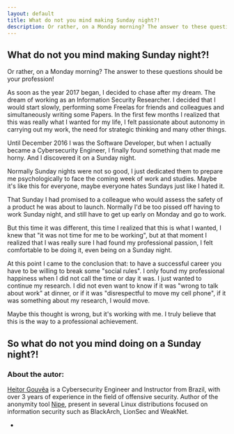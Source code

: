 ```yaml
---
layout: default
title: What do not you mind making Sunday night?!
description: Or rather, on a Monday morning? The answer to these questions should be your profession!
---
```


## What do not you mind making Sunday night?!

Or rather, on a Monday morning? The answer to these questions should be your profession!

As soon as the year 2017 began, I decided to chase after my dream. The dream of working as an Information Security Researcher. I decided that I would start slowly, performing some Freelas for friends and colleagues and simultaneously writing some Papers. In the first few months I realized that this was really what I wanted for my life, I felt passionate about autonomy in carrying out my work, the need for strategic thinking and many other things.

Until December 2016 I was the Software Developer, but when I actually became a Cybersecurity Engineer, I finally found something that made me horny. And I discovered it on a Sunday night.

Normally Sunday nights were not so good, I just dedicated them to prepare me psychologically to face the coming week of work and studies. Maybe it's like this for everyone, maybe everyone hates Sundays just like I hated it.

That Sunday I had promised to a colleague who would assess the safety of a product he was about to launch. Normally I'd be too pissed off having to work Sunday night, and still have to get up early on Monday and go to work.

But this time it was different, this time I realized that this is what I wanted, I knew that "it was not time for me to be working", but at that moment I realized that I was really sure I had found my professional passion, I felt comfortable to be doing it, even being on a Sunday night.

At this point I came to the conclusion that: to have a successful career you have to be willing to break some "social rules". I only found my professional happiness when I did not call the time or day it was. I just wanted to continue my research. I did not even want to know if it was "wrong to talk about work" at dinner, or if it was "disrespectful to move my cell phone", if it was something about my research, I would move.

Maybe this thought is wrong, but it's working with me. I truly believe that this is the way to a professional achievement.

So what do not you mind doing on a Sunday night?!
-

### About the autor:

[Heitor Gouvêa](https://heitorgouvea.me) is a Cybersecurity Engineer and Instructor from Brazil, with over 3 years of experience in the field of offensive security. Author of the anonymity tool [Nipe](https://github.com/GouveaHeitor/nipe),
present in several Linux distributions focused on information security such as BlackArch, LionSec and WeakNet.

-
